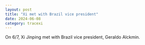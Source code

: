 ```yaml
---
layout: post
title: "Xi met with Brazil vice president"
date: 2024-06-08
category: tracexi
---
```


On 6/7, Xi Jinping met with Brazil vice president, Geraldo Alckmin.
